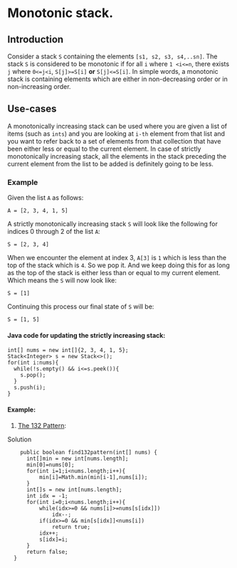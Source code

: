 # Monotonic stack.

## Introduction

Consider a stack `S` containing the elements `[s1, s2, s3, s4,..sn]`. The stack `S` is considered to be monotonic if for all `i` where `1 <i<=n`, there exists `j` where `0<=j<i`, `S[j]>=S[i]` **or** `S[j]<=S[i]`. In simple words, a monotonic stack is containing elements which are either in non-decreasing order or in non-increasing order.

## Use-cases

A monotonically increasing stack can be used where you are given a list of items (such as `ints`) and you are looking at `i-th` element from that list and you want to refer back to a set of elements from that collection that have been either less or equal to the current element. In case of strictly monotonically increasing stack, all the elements in the stack preceding the current element from the list to be added is definitely going to be less.

### Example

Given the list `A` as follows:

```
A = [2, 3, 4, 1, 5]
```
A strictly monotonically increasing stack `S` will look like the following for indices 0 through 2 of the list `A`:

```
S = [2, 3, 4]
```

When we encounter the element at index 3, `A[3]` is `1` which is less than the top of the stack which is `4`. So we pop it. And we keep doing this for as long as the top of the stack is either less than or equal to my current element. Which means the `S` will now look like:

```
S = [1]
```

Continuing this process our final state of `S` will be:

```
S = [1, 5]
```

#### Java code for updating the strictly increasing stack:

```
int[] nums = new int[]{2, 3, 4, 1, 5};
Stack<Integer> s = new Stack<>();
for(int i:nums){
  while(!s.empty() && i<=s.peek()){
    s.pop();
  }
  s.push(i);
}
```

#### Example:
1. [The 132 Pattern](https://leetcode.com/problems/132-pattern):

  Solution
  ```
      public boolean find132pattern(int[] nums) {
        int[]min = new int[nums.length];
        min[0]=nums[0];
        for(int i=1;i<nums.length;i++){
            min[i]=Math.min(min[i-1],nums[i]);
        }
        int[]s = new int[nums.length];
        int idx = -1;
        for(int i=0;i<nums.length;i++){
            while(idx>=0 && nums[i]>=nums[s[idx]])
                idx--;
            if(idx>=0 && min[s[idx]]<nums[i])
                return true;
            idx++;
            s[idx]=i;
        }
        return false;
    }
  ```
